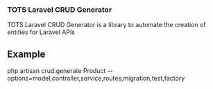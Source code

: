 ### TOTS Laravel CRUD Generator

TOTS Laravel CRUD Generator is a library to automate the creation of entities for Laravel APIs

## Example

php artisan crud:generate Product --options=model,controller,service,routes,migration,test,factory
